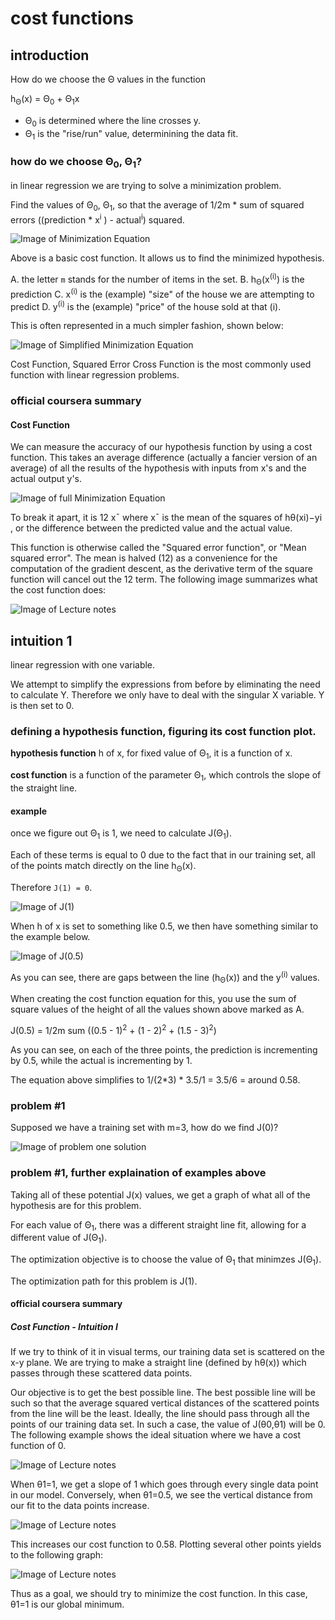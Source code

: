 # cost functions

## introduction

How do we choose the Θ values in the function

h<sub>Θ</sub>(x) = Θ<sub>0</sub> + Θ<sub>1</sub>x

- Θ<sub>0</sub> is determined where the line crosses y.
- Θ<sub>1</sub> is the "rise/run" value, determinining the data fit.

### how do we choose Θ<sub>0</sub>, Θ<sub>1</sub>?

in linear regression we are trying to solve a minimization problem.

Find the values of Θ<sub>0</sub>, Θ<sub>1</sub>, so that the average of 1/2m * sum of squared errors ((prediction * x<sup>i</sup> ) - actual<sup>i</sup>) squared.

![Image of Minimization Equation](https://github.com/awitherow/learning/blob/master/coursera/machine-learning/week-1/img/min.jpg)

Above is a basic cost function. It allows us to find the minimized hypothesis.

A. the letter `m` stands for the number of items in the set.
B. h<sub>Θ</sub>(x<sup>(i)</sup>) is the prediction
C. x<sup>(i)</sup> is the (example) "size" of the house we are attempting to predict
D. y<sup>(i)</sup> is the (example) "price" of the house sold at that (i).

This is often represented in a much simpler fashion, shown below:

![Image of Simplified Minimization Equation](https://raw.githubusercontent.com/awitherow/learning/master/coursera/machine-learning/week-1/img/min-simp.jpg)

Cost Function, Squared Error Cross Function is the most commonly used function with linear regression problems.

### official coursera summary

#### Cost Function

We can measure the accuracy of our hypothesis function by using a cost function. This takes an average difference (actually a fancier version of an average) of all the results of the hypothesis with inputs from x's and the actual output y's.

![Image of full Minimization Equation](https://raw.githubusercontent.com/awitherow/learning/master/coursera/machine-learning/week-1/img/full-eq.png)

To break it apart, it is 12 x¯ where x¯ is the mean of the squares of hθ(xi)−yi , or the difference between the predicted value and the actual value.

This function is otherwise called the "Squared error function", or "Mean squared error". The mean is halved (12) as a convenience for the computation of the gradient descent, as the derivative term of the square function will cancel out the 12 term. The following image summarizes what the cost function does:

![Image of Lecture notes](https://d3c33hcgiwev3.cloudfront.net/imageAssetProxy.v1/R2YF5Lj3EeajLxLfjQiSjg_110c901f58043f995a35b31431935290_Screen-Shot-2016-12-02-at-5.23.31-PM.png?expiry=1492905600000&hmac=t_jgZ_Hjs7mmHBsSQAM3g82xWDLmtGv8GzFzqEpp3xM)

## intuition 1

linear regression with one variable.

We attempt to simplify the expressions from before by eliminating the need to calculate Y. Therefore we only have to deal with the singular X variable. Y is then set to 0.

### defining a hypothesis function, figuring its cost function plot.

**hypothesis function** h of x, for fixed value of Θ<sub>1</sub>, it is a function of x.

**cost function** is a function of the parameter Θ<sub>1</sub>, which controls the slope of the straight line.

#### example

once we figure out Θ<sub>1</sub> is 1, we need to calculate J(Θ<sub>1</sub>).

Each of these terms is equal to 0 due to the fact that in our training set, all of the points match directly on the line h<sub>Θ</sub>(x).

Therefore `J(1) = 0`.

![Image of J(1)](https://raw.githubusercontent.com/awitherow/learning/master/coursera/machine-learning/week-1/img/j1.jpg)

When h of x is set to something like 0.5, we then have something similar to the example below.

![Image of J(0.5)](https://raw.githubusercontent.com/awitherow/learning/master/coursera/machine-learning/week-1/img/j0.5.jpg)

As you can see, there are gaps between the line (h<sub>Θ</sub>(x)) and the y<sup>(i)</sup> values.

When creating the cost function equation for this, you use the sum of square values of the height of all the values shown above marked as A.

J(0.5) = 1/2m sum ((0.5 - 1)<sup>2</sup> + (1 - 2)<sup>2</sup> + (1.5 - 3)<sup>2</sup>)

As you can see, on each of the three points, the prediction is incrementing by 0.5, while the actual is incrementing by 1.

The equation above simplifies to 1/(2*3) *  3.5/1 = 3.5/6 = around 0.58.

### problem #1

Supposed we have a training set with m=3, how do we find J(0)?

![Image of problem one solution](https://raw.githubusercontent.com/awitherow/learning/master/coursera/machine-learning/week-1/img/cost-ex-1.jpg)

### problem #1, further explaination of examples above

Taking all of these potential J(x) values, we get a graph of what all of the hypothesis are for this problem.

For each value of Θ<sub>1</sub>, there was a different straight line fit, allowing for a different value of J(Θ<sub>1</sub>).

The optimization objective is to choose the value of Θ<sub>1</sub> that minimzes J(Θ<sub>1</sub>).

The optimization path for this problem is J(1). 

#### official coursera summary

##### Cost Function - Intuition I

If we try to think of it in visual terms, our training data set is scattered on the x-y plane. We are trying to make a straight line (defined by hθ(x)) which passes through these scattered data points.

Our objective is to get the best possible line. The best possible line will be such so that the average squared vertical distances of the scattered points from the line will be the least. Ideally, the line should pass through all the points of our training data set. In such a case, the value of J(θ0,θ1) will be 0. The following example shows the ideal situation where we have a cost function of 0.

![Image of Lecture notes](https://raw.githubusercontent.com/awitherow/learning/master/coursera/machine-learning/week-1/img/cost-i-1.png)

When θ1=1, we get a slope of 1 which goes through every single data point in our model. Conversely, when θ1=0.5, we see the vertical distance from our fit to the data points increase.

![Image of Lecture notes](https://raw.githubusercontent.com/awitherow/learning/master/coursera/machine-learning/week-1/img/cost-i-2.png)

This increases our cost function to 0.58. Plotting several other points yields to the following graph:

![Image of Lecture notes](https://raw.githubusercontent.com/awitherow/learning/master/coursera/machine-learning/week-1/img/cost-i-3.png)

Thus as a goal, we should try to minimize the cost function. In this case, θ1=1 is our global minimum.
